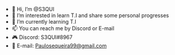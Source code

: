 - 👋 Hi, I’m @S3QUI
- 👀 I’m interested in learn T.I and share some personal progresses
- 🌱 I’m currently learning T.I
- 📫 You can reach me by Discord or E-mail
- 🎮 Discord: S3QUI#8967
- 📩 E-mail: Paulosequeira99@gmail.com

<!---
S3QUI/S3QUI is a ✨ special ✨ repository because its `README.md` (this file) appears on your GitHub profile.
You can click the Preview link to take a look at your changes.
--->
